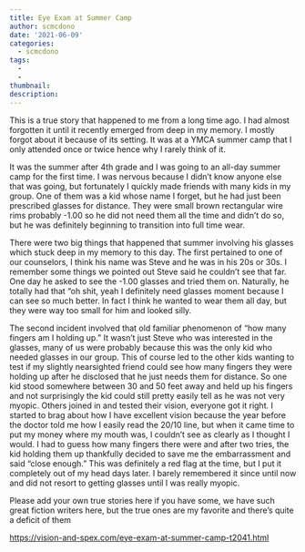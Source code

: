 ```yaml
---
title: Eye Exam at Summer Camp
author: scmcdono
date: '2021-06-09'
categories:
  - scmcdono
tags:
  - 
  - 
thumbnail: 
description: 
---
```


This is a true story that happened to me from a long time ago. I had almost forgotten it until it recently emerged from deep in my memory. I mostly forgot about it because of its setting. It was at a YMCA summer camp that I only attended once or twice hence why I rarely think of it. 

It was the summer after 4th grade and I was going to an all-day summer camp for the first time. I was nervous because I didn’t know anyone else that was going, but fortunately I quickly made friends with many kids in my group. One of them was a kid whose name I forget, but he had just been prescribed glasses for distance. They were small brown 
rectangular wire rims probably -1.00 so he did not need them all the time and didn’t do so, but he was definitely beginning to transition into full time wear.

There were two big things that happened that summer involving his glasses which stuck deep in my memory to this day. The first pertained to one of our counselors, I think his name was Steve and he was in his 20s or 30s. I remember some things we pointed out Steve said he couldn’t see that far. One day he asked to see the -1.00 glasses and tried them on. Naturally, he totally had that “oh shit, yeah I definitely need glasses moment because I can see so much better. In fact I think he wanted to wear them all day, but they were way too small for him and looked silly. 

The second incident involved that old familiar phenomenon of “how many fingers am I holding up.” It wasn’t just Steve who was interested in the glasses, many of us were probably because this was the only kid who needed glasses in our group. This of course led to the other kids wanting to test if my slightly nearsighted friend could see how many fingers they were holding up after he disclosed that he just needs them for distance. So one kid stood somewhere between 30 and 50 feet away and held up his fingers and not surprisingly the kid could still pretty easily tell as he was not very myopic. Others joined in and tested their vision, everyone got it right. I started to brag about how I have excellent vision because the year before the doctor told me how I easily read the 20/10 line, but when it came time to put my money where my mouth was, I couldn’t see as clearly as I thought I would. I had to guess how many fingers there were and after two tries, the kid holding them up thankfully decided to save me the embarrassment and said “close enough.” This was definitely a red flag at the time, but I put it completely out of my head days later. I barely remembered it since until now and did not resort to getting glasses until I was really myopic. 

Please add your own true stories here if you have some, we have such great fiction writers here, but the true ones are my favorite and there’s quite a deficit of them 

https://vision-and-spex.com/eye-exam-at-summer-camp-t2041.html
